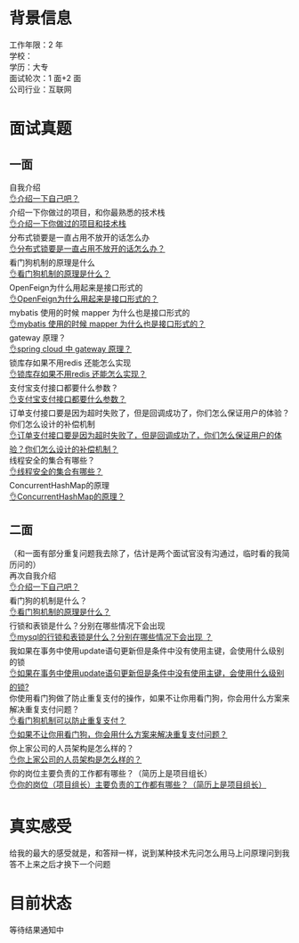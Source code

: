 # 背景信息
工作年限：2 年<br />学校：<br />学历：大专<br />面试轮次：1 面+2 面<br />公司行业：互联网
# 面试真题
## 一面
自我介绍<br />[👌介绍一下自己吧？](https://www.yuque.com/jingdianjichi/xyxdsi/pfszpyzvh1vnqbf9?view=doc_embed)<br />介绍一下你做过的项目，和你最熟悉的技术栈<br />[👌介绍一下你做过的项目和技术栈](https://www.yuque.com/jingdianjichi/xyxdsi/hd79bfu1sfgehqzz?view=doc_embed)<br />分布式锁要是一直占用不放开的话怎么办<br />[👌分布式锁要是一直占用不放开的话怎么办？](https://www.yuque.com/jingdianjichi/xyxdsi/uusvsgvhf0764adn?view=doc_embed)<br />看门狗机制的原理是什么<br />[👌看门狗机制的原理是什么？](https://www.yuque.com/jingdianjichi/xyxdsi/sg8v94ge4wfchlqg?view=doc_embed)<br />OpenFeign为什么用起来是接口形式的<br />[👌OpenFeign为什么用起来是接口形式的？](https://www.yuque.com/jingdianjichi/xyxdsi/weksuusfaokxmkr1?view=doc_embed)<br />mybatis 使用的时候 mapper 为什么也是接口形式的<br />[👌mybatis 使用的时候 mapper 为什么也是接口形式的？](https://www.yuque.com/jingdianjichi/xyxdsi/io63whgzvaid6w6v?view=doc_embed)<br />gateway 原理？<br />[👌spring cloud 中 gateway 原理？](https://www.yuque.com/jingdianjichi/xyxdsi/vn229vsqpnzqcxyg?view=doc_embed)<br />锁库存如果不用redis 还能怎么实现<br />[👌锁库存如果不用redis 还能怎么实现？](https://www.yuque.com/jingdianjichi/xyxdsi/og4as3nog7ss4mse?view=doc_embed)<br />支付宝支付接口都要什么参数？<br />[👌支付宝支付接口都要什么参数？](https://www.yuque.com/jingdianjichi/xyxdsi/wydfp14ywvizyumm?view=doc_embed)<br />订单支付接口要是因为超时失败了，但是回调成功了，你们怎么保证用户的体验？你们怎么设计的补偿机制<br />[👌订单支付接口要是因为超时失败了，但是回调成功了，你们怎么保证用户的体验？你们怎么设计的补偿机制？](https://www.yuque.com/jingdianjichi/xyxdsi/gvsdp0bztwlzqdiq?view=doc_embed)<br />线程安全的集合有哪些？<br />[👌线程安全的集合有哪些？](https://www.yuque.com/jingdianjichi/xyxdsi/vq7g5oy1nbg2pp14?view=doc_embed)<br />ConcurrentHashMap的原理<br />[👌ConcurrentHashMap的原理？](https://www.yuque.com/jingdianjichi/xyxdsi/gr29od28mo8ulrk5?view=doc_embed)
## 二面
（和一面有部分重复问题我去除了，估计是两个面试官没有沟通过，临时看的我简历问的）<br />再次自我介绍 <br />[👌介绍一下自己吧？](https://www.yuque.com/jingdianjichi/xyxdsi/pfszpyzvh1vnqbf9?view=doc_embed)<br />看门狗的机制是什么？ <br />[👌看门狗机制的原理是什么？](https://www.yuque.com/jingdianjichi/xyxdsi/sg8v94ge4wfchlqg?view=doc_embed)<br />行锁和表锁是什么？分别在哪些情况下会出现 <br />[👌mysql的行锁和表锁是什么？分别在哪些情况下会出现 ？](https://www.yuque.com/jingdianjichi/xyxdsi/gnmbg4w2k7gq78b7?view=doc_embed)<br />我如果在事务中使用update语句更新但是条件中没有使用主键，会使用什么级别的锁<br />[👌如果在事务中使用update语句更新但是条件中没有使用主键，会使用什么级别的锁?](https://www.yuque.com/jingdianjichi/xyxdsi/ba0oanmonyte3bu2?view=doc_embed)<br />你使用看门狗做了防止重复支付的操作，如果不让你用看门狗，你会用什么方案来解决重复支付问题？ <br />[👌看门狗机制可以防止重复支付？](https://www.yuque.com/jingdianjichi/xyxdsi/getdtvffwg1agghx?view=doc_embed)<br />[👌如果不让你用看门狗，你会用什么方案来解决重复支付问题？](https://www.yuque.com/jingdianjichi/xyxdsi/cf41s0446a6gokgr?view=doc_embed)<br />你上家公司的人员架构是怎么样的？ <br />[👌你上家公司的人员架构是怎么样的？](https://www.yuque.com/jingdianjichi/xyxdsi/gpksi7kz672dz7e0?view=doc_embed)<br />你的岗位主要负责的工作都有哪些？（简历上是项目组长）<br />[👌你的岗位（项目组长）主要负责的工作都有哪些？（简历上是项目组长）](https://www.yuque.com/jingdianjichi/xyxdsi/tzd56yschpv3py4m?view=doc_embed)

# 真实感受
给我的最大的感受就是，和答辩一样，说到某种技术先问怎么用马上问原理问到我答不上来之后才换下一个问题
# 目前状态
等待结果通知中

